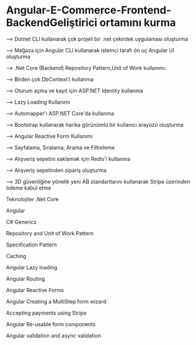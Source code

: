 # Angular-E-Commerce-Frontend-BackendGeliştirici ortamını kurma

--> Dotnet CLI kullanarak çok projeli bir .net çekirdek uygulaması oluşturma

--> Mağaza için Angular CLI kullanarak istemci tarafı ön uç Angular UI oluşturma

--> .Net Core (Backend) Repository Pattern,Unit of Work kullanımı.

--> Birden çok DbContext'i kullanma

--> Oturum açma ve kayıt için ASP.NET Identity kullanma

--> Lazy Loading Kullanımı

-->  Automapper'ı ASP.NET Core'da kullanma

--> Bootstrap kullanarak harika görünümlü bir kullanıcı arayüzü oluşturma

--> Angular Reactive Form Kullanımı

--> Sayfalama, Sıralama, Arama ve Filtreleme

--> Alışveriş sepetini saklamak için Redis'i kullanma

--> Alışveriş sepetinden sipariş oluşturma

--> 3D güvenliğine yönelik yeni AB standartlarını kullanarak Stripe üzerinden ödeme kabul etme



Teknolojiler
.Net Core

Angular

C# Generics

Repository and Unit of Work Pattern

Specification Pattern

Caching

Angular Lazy loading

Angular Routing

Angular Reactive Forms

Angular Creating a MultiStep form wizard

Accepting payments using Stripe

Angular Re-usable form components

Angular validation and async validation
